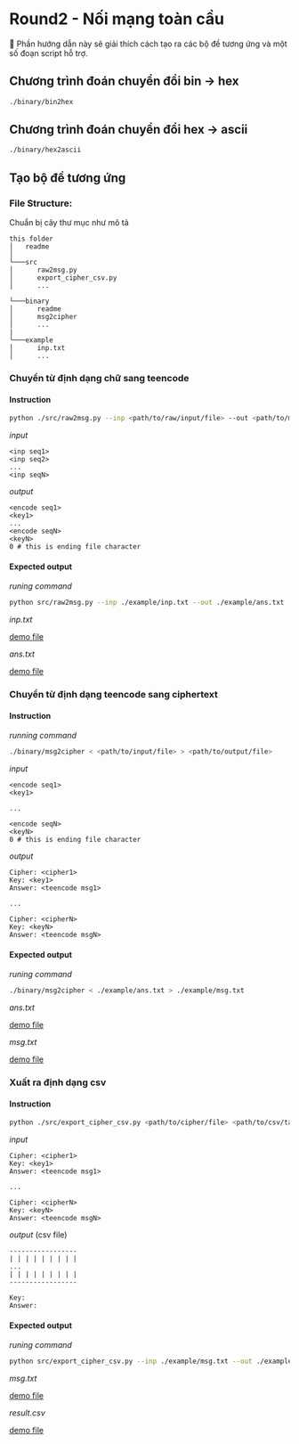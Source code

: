 # **Round2 - Nối mạng toàn cầu**
🚀 Phần hướng dẫn này sẽ giải thích cách tạo ra các bộ đề tương ứng và một số đoạn script hỗ trợ.

## Chương trình đoán chuyển đổi bin -> hex

```bash
./binary/bin2hex
```
## Chương trình đoán chuyển đổi hex -> ascii

```bash
./binary/hex2ascii
```
## Tạo bộ đề tương ứng

### File Structure:
Chuẩn bị cây thư mục như mô tả
```
this folder
│   readme
│   
└───src
│      raw2msg.py
│      export_cipher_csv.py
│      ...

└───binary
│      readme
│      msg2cipher
│      ...
|
└───example
│      inp.txt
│      ...

```

### **Chuyển từ định dạng chữ sang teencode**
#### Instruction
```bash
python ./src/raw2msg.py --inp <path/to/raw/input/file> --out <path/to/msg/file> 
```

*input*
```
<inp seq1>
<inp seq2>
...
<inp seqN>
```
*output*
```
<encode seq1>
<key1>
...
<encode seqN>
<keyN>
0 # this is ending file character
```
#### **Expected output**
*runing command*
```bash
python src/raw2msg.py --inp ./example/inp.txt --out ./example/ans.txt
```
*inp.txt* 

[demo file](example/inp.txt)

*ans.txt*

[demo file](example/ans.txt)

### **Chuyển từ định dạng teencode sang ciphertext**
#### Instruction
*running command*
```bash
./binary/msg2cipher < <path/to/input/file> > <path/to/output/file>
```
*input*
```
<encode seq1>
<key1>

...

<encode seqN>
<keyN>
0 # this is ending file character
```

*output*
```
Cipher: <cipher1>
Key: <key1>
Answer: <teencode msg1>

...

Cipher: <cipherN>
Key: <keyN>
Answer: <teencode msgN>
```

#### **Expected output**
*runing command*
```bash
./binary/msg2cipher < ./example/ans.txt > ./example/msg.txt
```
*ans.txt*

[demo file](example/ans.txt)

*msg.txt*

[demo file](example/msg.txt)

### **Xuất ra định dạng csv**
#### Instruction
```bash
python ./src/export_cipher_csv.py <path/to/cipher/file> <path/to/csv/table/file>
```

*input*
```
Cipher: <cipher1>
Key: <key1>
Answer: <teencode msg1>

...

Cipher: <cipherN>
Key: <keyN>
Answer: <teencode msgN>
```

*output* (csv file)
```
-----------------
| | | | | | | | |
...
| | | | | | | | |
-----------------

Key: 
Answer: 
```
#### **Expected output**
*runing command*
```bash
python src/export_cipher_csv.py --inp ./example/msg.txt --out ./example/result.csv
```
*msg.txt*

[demo file](example/msg.txt)

*result.csv*

[demo file](example/result.csv)
